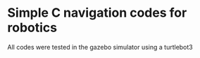# Simple C navigation codes for robotics
All codes were tested in the gazebo simulator using a turtlebot3
